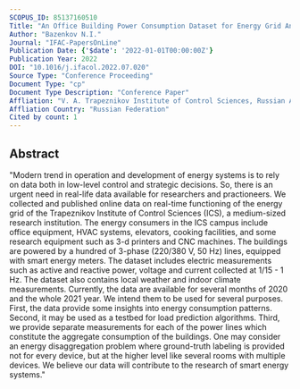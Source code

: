 ```yaml
---
SCOPUS_ID: 85137160510
Title: "An Office Building Power Consumption Dataset for Energy Grid Analysis and Control Algorithms"
Author: "Bazenkov N.I."
Journal: "IFAC-PapersOnLine"
Publication Date: {'$date': '2022-01-01T00:00:00Z'}
Publication Year: 2022
DOI: "10.1016/j.ifacol.2022.07.020"
Source Type: "Conference Proceeding"
Document Type: "cp"
Document Type Description: "Conference Paper"
Affliation: "V. A. Trapeznikov Institute of Control Sciences, Russian Academy of Sciences"
Affliation Country: "Russian Federation"
Cited by count: 1
---
```


## Abstract
"Modern trend in operation and development of energy systems is to rely on data both in low-level control and strategic decisions. So, there is an urgent need in real-life data available for researchers and practioneers. We collected and published online data on real-time functioning of the energy grid of the Trapeznikov Institute of Control Sciences (ICS), a medium-sized research institution. The energy consumers in the ICS campus include office equipment, HVAC systems, elevators, cooking facilities, and some research equipment such as 3-d printers and CNC machines. The buildings are powered by a hundred of 3-phase (220/380 V, 50 Hz) lines, equipped with smart energy meters. The dataset includes electric measurements such as active and reactive power, voltage and current collected at 1/15 - 1 Hz. The dataset also contains local weather and indoor climate measurements. Currently, the data are available for several months of 2020 and the whole 2021 year. We intend them to be used for several purposes. First, the data provide some insights into energy consumption patterns. Second, it may be used as a testbed for load prediction algorithms. Third, we provide separate measurements for each of the power lines which constitute the aggregate consumption of the buildings. One may consider an energy disaggregation problem where ground-truth labeling is provided not for every device, but at the higher level like several rooms with multiple devices. We believe our data will contribute to the research of smart energy systems."
